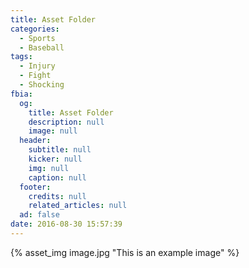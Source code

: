 ```yaml
---
title: Asset Folder
categories:
  - Sports
  - Baseball
tags:
  - Injury
  - Fight
  - Shocking
fbia:
  og:
    title: Asset Folder
    description: null
    image: null
  header:
    subtitle: null
    kicker: null
    img: null
    caption: null
  footer:
    credits: null
    related_articles: null
  ad: false
date: 2016-08-30 15:57:39
---
```

{% asset_img image.jpg "This is an example image" %}
